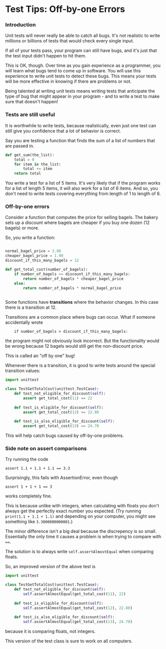 
# Test Tips: Off-by-one Errors

### Introduction

Unit tests will never really be able to catch all bugs. It's not realistic to write millions or billions of tests that would check every single input.

If all of your tests pass, your program can still have bugs, and it's just that the test input didn't happen to hit them.

This is OK, though. Over time as you gain experience as a programmer, you will learn what bugs tend to come up in software. You will use this experience to write unit tests to detect these bugs. This means your tests will be more effective in knowing if there are problems or not.

Being talented at writing unit tests means writing tests that anticipate the type of bug that might appear in your program - and to write a test to make sure that doesn't happen! 

### Tests are still useful

It is worthwhile to write tests, because realistically, even just one test can still give you confidence that a lot of behavior is correct.

Say you are testing a function that finds the sum of a list of numbers that are passed in.

```python
def get_sum(the_list):
    total = 0
    for item in the_list:
        total += item
    return total

```

You write a test for a list of 5 items. It's very likely that if the program works for a list of length 5 items, it will also work for a list of 6 items. And so, you don't need to write tests covering everything from length of 1 to length of 6.

<!--(It is usually a good idea to write a test for a length of 0, though.)-->

### Off-by-one errors


Consider a function that computes the price for selling bagels. The bakery sets up a discount where bagels are cheaper if you buy one dozen (12 bagels) or more.

So, you write a function:

```python

normal_bagel_price = 2.00
cheaper_bagel_price = 1.90
discount_if_this_many_bagels = 12

def get_total_cost(number_of_bagels):
    if number_of_bagels >= discount_if_this_many_bagels:
        return number_of_bagels * cheaper_bagel_price
    else:
        return number_of_bagels * normal_bagel_price
    
```

Some functions have **transitions** where the behavior changes. In this case there is a transition at 12.

Transitions are a common place where bugs can occur. What if someone accidentally wrote

```
    if number_of_bagels > discount_if_this_many_bagels:
```

the program might not obviously look incorrect. But the functionality would be wrong because 12 bagels would still get the non-discount price.

This is called an "off by one" bug!

Whenever there is a transition, it is good to write tests around the special transition values:

```python
import unittest

class TestGetTotalCost(unittest.TestCase):
    def test_not_eligible_for_discount(self):
        assert get_total_cost(11) == 22
        
    def test_is_eligible_for_discount(self):
        assert get_total_cost(12) == 22.80
    
    def test_is_also_eligible_for_discount(self):
        assert get_total_cost(13) == 24.70

```

This will help catch bugs caused by off-by-one problems.

### Side note on assert comparisons

Try running the code

```
assert 1.1 + 1.1 + 1.1 == 3.3
```

Surprisingly, this fails with AssertionError, even though 

```
assert 1 + 1 + 1 == 3
```

works completely fine.

This is because unlike with integers, when calculating with floats you don't always get the perfectly exact number you expected. (Try running `print(1.1 + 1.1 + 1.1)` and depending on your computer, you might see something like `3.3000000000001`.)

The minor difference isn't a big deal because the discrepency is so small. Essentially the only time it causes a problem is when trying to compare with `==`.

The solution is to always write `self.assertAlmostEqual` when comparing floats. 

So, an improved version of the above test is
```python
import unittest

class TestGetTotalCost(unittest.TestCase):
    def test_not_eligible_for_discount(self):
        self.assertAlmostEqual(get_total_cost(11), 22)
        
    def test_is_eligible_for_discount(self):
        self.assertAlmostEqual(get_total_cost(12), 22.80)
    
    def test_is_also_eligible_for_discount(self):
        self.assertAlmostEqual(get_total_cost(13), 24.70)

```
because it is comparing floats, not integers.

This version of the test class is sure to work on all computers.

